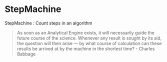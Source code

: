 StepMachine
===========

StepMachine : Count steps in an algorithm


> As soon as an Analytical Engine exists, it will necessarily guide the future course of the science. Whenever any result is 
> sought by its aid, the question will then arise — by what course of calculation can these results be arrived at by the 
> machine in the shortest time? - Charles Babbage
